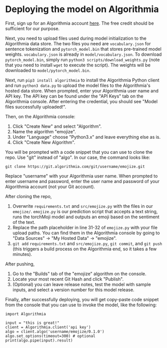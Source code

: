 # Deploying the model on Algorithmia

First, sign up for an Algorithmia account [here](https://algorithmia.com/signup). The free credit should be sufficient for our purpose.

Next, you need to upload files used during model initialization to the Algorithmia data store.
The two files you need are `vocabulary.json` for sentence tokenization and `pytorch_model.bin` that stores pre-trained model weights.
`vocabulary.json` is already in `model/vocabulary.json`. To download `pytorch_model.bin`, simply run `python3 scripts/download_weights.py` (note that you need to install `wget` to execute the script). The weights will be downloaded to `model/pytorch_model.bin`.

Next, run `pip3 install algorithmia` to install the Algorithmia Python client and run `python3 data.py` to upload the model files to the Algorithmia's hosted data store. When prompted, enter your Algorithmia user name and API key. The API key can be found under the "API Keys" tab on the Algorithmia console. After entering the credential, you should see "Model files successfully uploaded!".

Then, on the Algorithmia console:
1. Click "Create New" and select "Algorithm". 
2. Name the algorithm "emojize". 
3. Under "Language" choose "Python3.x" and leave everything else as is. 
4. Click "Create New Algorithm".

You will be prompted with a code snippet that you can use to clone the repo. Use "git" instead of "algo". In our case, the command looks like:
```
git clone https://git.algorithmia.com/git/username/emojize.git
```
Replace "username" with your Algorithmia user name. When prompted to enter username and password, enter the user name and password of your Algorithmia account (not your Git account).

After cloning the repo,
1. Overwrite `requirements.txt` and `src/emojize.py` with the files in our `emojize/`. `emojize.py` is our prediction script that accepts a text string, runs the torchMoji model and outputs an emoji based on the sentiment of the text.
2. Replace the path placeholder in line 31-32 of `emojize.py` with your file upload paths. You can find them in the Algorithmia console by going to "Data Sources" -> "My Hosted Data" -> "emojize".
3. `git add` `requirements.txt` and `src/emojize.py`, `git commit`, and `git push` (this triggers a build process on the Algorithmia end, so it takes a few minutes).

After pushing, 
1. Go to the "Builds" tab of the "emojize" algorithm on the console. 
2. Locate your most recent Git Hash and click "Publish".
3. (Optional) you can leave release notes, test the model with sample inputs, and select a version number for this model release.

Finally, after successfully deploying, you will get copy-paste code snippet from the console that you can use to invoke the model, like the following:
```
import Algorithmia

input = "this is great!"
client = Algorithmia.client('api key')
algo = client.algo('username/emojize/0.1.0')
algo.set_options(timeout=300) # optional
print(algo.pipe(input).result)
```
